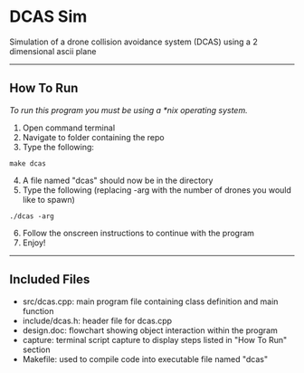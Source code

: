 # DCAS Sim
Simulation of a drone collision avoidance system (DCAS) using a 2 dimensional ascii plane

---

## How To Run

*To run this program you must be using a \*nix operating system.*
1. Open command terminal
2. Navigate to folder containing the repo
3. Type the following:
```
make dcas
```
4. A file named "dcas" should now be in the directory
5. Type the following (replacing -arg with the number of drones you would like to spawn)
```
./dcas -arg
```
6. Follow the onscreen instructions to continue with the program
7. Enjoy!

---

## Included Files

- src/dcas.cpp: main program file containing class definition and main function
- include/dcas.h: header file for dcas.cpp
- design.doc: flowchart showing object interaction within the program
- capture: terminal script capture to display steps listed in "How To Run" section
- Makefile: used to compile code into executable file named "dcas"
